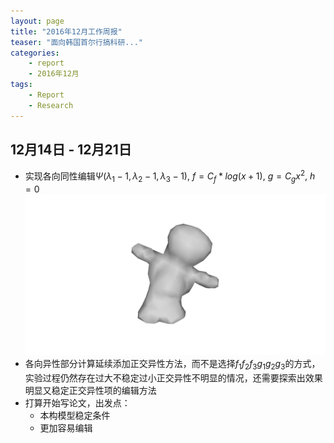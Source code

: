 ```yaml
---
layout: page
title: "2016年12月工作周报"
teaser: "面向韩国首尔行搞科研..."
categories:
    - report
    - 2016年12月
tags:
    - Report
    - Research
---
```


## 12月14日 - 12月21日
- 实现各向同性编辑$\Psi(\lambda_1-1, \lambda_2-1, \lambda_3-1)$, $f=C_f*log(x+1)$, $g=C_gx^2$, $h = 0$  
![tur_20161221](/images/tur_20161221.png)
- 各向异性部分计算延续添加正交异性方法，而不是选择$f_1f_2f_3g_1g_2g_3$的方式，实验过程仍然存在过大不稳定过小正交异性不明显的情况，还需要探索出效果明显又稳定正交异性项的编辑方法  
- 打算开始写论文，出发点：
    - 本构模型稳定条件  
    - 更加容易编辑  

